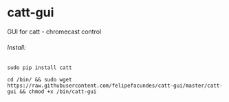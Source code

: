 # catt-gui
GUI for catt - chromecast control

###### Install:

```
sudo pip install catt

cd /bin/ && sudo wget https://raw.githubusercontent.com/felipefacundes/catt-gui/master/catt-gui && chmod +x /bin/catt-gui
```
